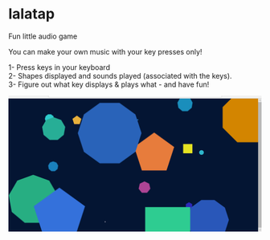 # lalatap
Fun little audio game

You can make your own music with your key presses only!  

1- Press keys in your keyboard <br>
2- Shapes displayed and sounds played (associated with the keys). <br> 
3- Figure out what key displays & plays what - and have fun! <br>

![lalatap](lalatap.png)
